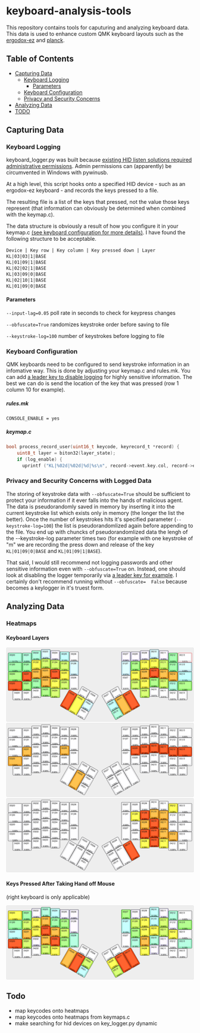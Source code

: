 # keyboard-analysis-tools

This repository contains tools for caputuring and analyzing keyboard data. This data is used to enhance custom QMK keyboard layouts such as the [ergodox-ez][ergodox-ez] and [planck][planck].

[ergodox-ez]: https://github.com/joshuabragge/ergodox
[planck]: https://github.com/joshuabragge/planck/

## Table of Contents

* [Capturing Data](#Capturing-Data)
    - [Keyboard Logging](#keyboard-logger)
        - [Parameters](#parameters)
    - [Keyboard Configuration](#Keyboard-Configuration)
    - [Privacy and Security Concerns](#privacy-security)
* [Analyzing Data](#Analyzing-Data)
* [TODO](#todo)

## Capturing Data
### Keyboard Logging

keyboard_logger.py was built because [existing HID listen solutions required administrative permissions][existing-solutions]. Admin permissions can (apparently) be circumvented in Windows with pywinusb.

At a high level, this script hooks onto a specified HID device - such as an ergodox-ez keyboard - and records the keys pressed to a file.

The resulting file is a list of the keys that pressed, not the value those keys represent (that information can obviously be determined when combined with the keymap.c).

The data structure is obviously a result of how you configure it in your keymap.c [(see keyboard configuration for more details)](#keyboard-configuration). I have found the following structure to be acceptable.

```
Device | Key row | Key column | Key pressed down | Layer
KL|03|03|1|BASE
KL|01|09|1|BASE
KL|02|02|1|BASE
KL|03|09|0|BASE
KL|02|10|1|BASE
KL|01|09|0|BASE
```

#### Parameters

`--input-lag=0.05` poll rate in seconds to check for keypress changes

`--obfuscate=True` randomizes keystroke order before saving to file

`--keystroke-log=100` number of keystrokes before logging to file

### Keyboard Configuration
QMK keyboards need to be configured to send keystroke information in an infomative way. This is done by adjusting your keymap.c and rules.mk. You can add [a leader key to disable logging][log-leader] for highly sensitive information. The best we can do is send the location of the key that was pressed (row 1 column 10 for example).

##### rules.mk
```
CONSOLE_ENABLE = yes
```
##### keymap.c
```c
bool process_record_user(uint16_t keycode, keyrecord_t *record) {
    uint8_t layer = biton32(layer_state);
    if (log_enable) {
      uprintf ("KL|%02d|%02d|%d|%s\n", record->event.key.col, record->event.key.row, record->event.pressed, "BASE");
```

[existing-solutions]: https://www.pjrc.com/teensy/hid_listen.html
[log-leader]: https://github.com/joshuabragge/ergodox/blob/325429ef3de1e1997918541ce7b1e3b89b066b6b/keymap.c#L564

### Privacy and Security Concerns with Logged Data

The storing of keystroke data with `--obfuscate=True` should be sufficient to protect your information if it ever falls into the hands of malicious agent. The data is pseudorandomly saved in memory by inserting it into the current keystroke list which exists only in memory (the longer the list the better). Once the number of keystrokes hits it's specified parameter (`--keystroke-log=100`) the list is pseudorandomlized again before appending to the file. You end up with chuncks of pseudorandomlized data the lengh of the --keystroke-log parameter times two (for example with one keystroke of "m" we are recording the press down and release of the key `KL|01|09|0|BASE` and `KL|01|09|1|BASE`).

That said, I would still recommend not logging passwords and other sensitive information even with `--obfuscate=True` on. Instead, one should look at disabling the logger temporarily via [a leader key for example][log-leader]. I certainly don't recommend running without `--obfuscate=  False` because becomes a keylogger in it's truest form.

## Analyzing Data

### Heatmaps

####  Keyboard Layers
![Base layer](https://github.com/joshuabragge/keyboard-analysis-tools/blob/master/images/ergodox-base.png)
![Movement layer](https://github.com/joshuabragge/keyboard-analysis-tools/blob/master/images/ergodox-mvmnt.png)
![Number layer](https://github.com/joshuabragge/keyboard-analysis-tools/blob/master/images/ergodox-nmbr.png)

#### Keys Pressed After Taking Hand off Mouse
(right keyboard is only applicable)

![Mouse layer](https://github.com/joshuabragge/keyboard-analysis-tools/blob/master/images/ergodox-mouse.png)

## Todo
- map keycodes onto heatmaps
- map keycodes onto heatmaps from keymaps.c 
- make searching for hid devices on key_logger.py dynamic
